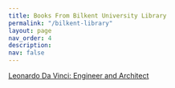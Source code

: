 ```yaml
---
title: Books From Bilkent University Library
permalink: "/bilkent-library"
layout: page
nav_order: 4
description: 
nav: false
---
```


[Leonardo Da Vinci: Engineer and Architect](https://alpsencer.com/blog/2022/davinci-book)